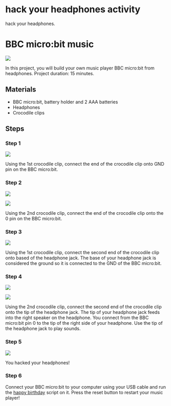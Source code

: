 # hack your headphones activity 

hack your headphones.

# BBC micro:bit music

![](/static/mb/lessons/hack-your-headphones-0.png)

In this project, you will build your own music player BBC micro:bit from headphones. Project duration: 15 minutes.

## Materials

* BBC micro:bit, battery holder and 2 AAA batteries
* Headphones
* Crocodile clips

## Steps

### Step 1

![](/static/mb/lessons/banana-keyboard-1.png)

Using the 1st crocodile clip, connect the end of the crocodile clip onto GND pin on the BBC micro:bit.

### Step 2

![](/static/mb/lessons/banana-keyboard-2.png)

![](/static/mb/lessons/banana-keyboard-3.png)

Using the 2nd crocodile clip, connect the end of the crocodile clip onto the 0 pin on the BBC micro:bit.

### Step 3

![](/static/mb/lessons/banana-keyboard-4.png)

Using the 1st crocodile clip, connect the second end of the crocodile clip onto based of the headphone jack. The base of your headphone jack is considered the ground so it is connected to the GND of the BBC micro:bit.

### Step 4

![](/static/mb/lessons/banana-keyboard-5.png)

![](/static/mb/lessons/hack-your-headphones-1.png)

Using the 2nd crocodile clip, connect the second end of the crocodile clip onto the tip of the headphone jack. The tip of your headphone jack feeds into the right speaker on the headphone. You connect from the BBC micro:bit pin 0 to the tip of the right side of your headphone. Use the tip of the headphone jack to play sounds.

### Step 5

![](/static/mb/lessons/hack-your-headphones-0.png)

You hacked your headphones!

### Step 6

Connect your BBC micro:bit to your computer using your USB cable and run the [happy birthday](/microbit/dnnzgd) script on it. Press the reset button to restart your music player!

